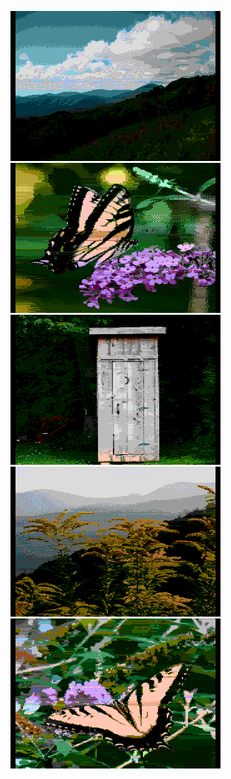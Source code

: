 [![](777ISMYNAME_BLACKMTNS187.png)](https://github.com/ivop/rc-archive/raw/master/777ismyname/777ISMYNAME_BLACKMTNS187.xex)
[![](777ISMYNAME_BUTTERFLY2.png)](https://github.com/ivop/rc-archive/raw/master/777ismyname/777ISMYNAME_BUTTERFLY2.xex)
[![](777ISMYNAME_OUTHOUSE1.png)](https://github.com/ivop/rc-archive/raw/master/777ismyname/777ISMYNAME_OUTHOUSE1.xex)
[![](777ISMYNAME_WALNUTCOVE633.png)](https://github.com/ivop/rc-archive/raw/master/777ismyname/777ISMYNAME_WALNUTCOVE633.xex)
[![](777ISMYNAME_WALNUTGROVE1.png)](https://github.com/ivop/rc-archive/raw/master/777ismyname/777ISMYNAME_WALNUTGROVE1.xex)
